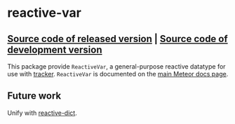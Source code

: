 # reactive-var
[Source code of released version](https://github.com/meteor/meteor/tree/master/packages/reactive-var) | [Source code of development version](https://github.com/meteor/meteor/tree/master/packages/reactive-var)
---

This package provide `ReactiveVar`, a general-purpose reactive
datatype for use with
[tracker](https://atmospherejs.com/meteor/tracker). `ReactiveVar` is
documented on the [main
Meteor docs page](https://docs.meteor.com/#reactivevar_pkg).

## Future work

Unify with [reactive-dict](https://atmospherejs.com/meteor/reactive-dict).
